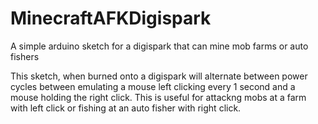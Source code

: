 # MinecraftAFKDigispark
A simple arduino sketch for a digispark that can mine mob farms or auto fishers

This sketch, when burned onto a digispark will alternate between power cycles between emulating a mouse left clicking every 1 second and a mouse holding the right click. This is useful for attackng mobs at a farm with left click or fishing at an auto fisher with right click.
